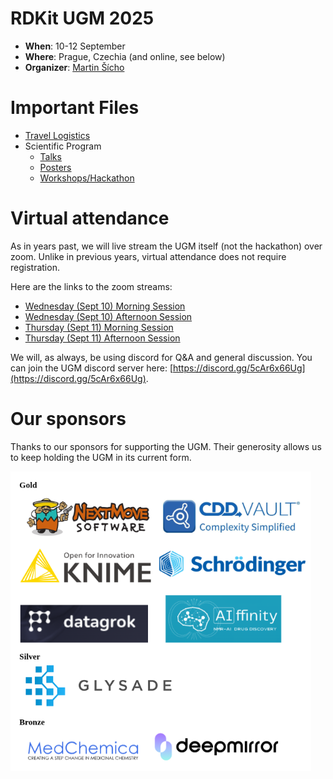 # RDKit UGM 2025

- **When**: 10-12 September
- **Where**: Prague, Czechia (and online, see below)
- **Organizer**: [Martin Šícho](https://telefony.vscht.cz/en/Person/1106)

# Important Files
- [Travel Logistics](./logistics/travel_logistics.pdf)
- Scientific Program
  - [Talks](https://web.vscht.cz/~sichom/ugm_2025.html)
  - [Posters](https://web.vscht.cz/~sichom/ugm_2025_posters.html) 
  - [Workshops/Hackathon](https://web.vscht.cz/~sichom/ugm_2025_workshops.html)

# Virtual attendance
As in years past, we will live stream the UGM itself (not the hackathon) over zoom. Unlike in previous years, virtual attendance does not require registration.

Here are the links to the zoom streams:
- [Wednesday (Sept 10) Morning Session](https://ethz.zoom.us/j/62598712168)
- [Wednesday (Sept 10) Afternoon Session](https://ethz.zoom.us/j/62967958683)
- [Thursday (Sept 11) Morning Session](https://ethz.zoom.us/j/61538306941)
- [Thursday (Sept 11) Afternoon Session](https://ethz.zoom.us/j/66926399458)

We will, as always, be using discord for Q&A and general discussion. You can join the UGM discord server here: [https://discord.gg/5cAr6x66Ug](https://discord.gg/5cAr6x66Ug).

# Our sponsors

Thanks to our sponsors for supporting the UGM. Their generosity allows us to keep holding the UGM in its current form.

![sponsors logos](sponsors.png)